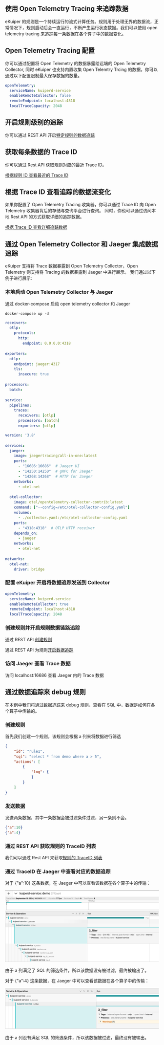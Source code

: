 ## 使用 Open Telemetry Tracing 来追踪数据

eKuiper 的规则是一个持续运行的流式计算任务。规则用于处理无界的数据流，正常情况下，规则启动后会一直运行，不断产生运行状态数据。我们可以使用 open telemetry tracing 来追踪每一条数据在各个算子中的数据变化。

## Open Telemetry Tracing 配置

你可以通过配置将 Open Telemetry 的数据暴露给远端的 Open Telemetry Collector, 同时 eKuiper 也支持内置收集 Open Telemtry Trcing 的数据，你可以通过以下配置限制最大保存数据的数量。

```yaml
openTelemetry:
  serviceName: kuiperd-service
  enableRemoteCollector: false
  remoteEndpoint: localhost:4318
  localTraceCapacity: 2048
```

## 开启规则级别的追踪

你可以通过 REST API 开启[特定规则的数据追踪](../../api/restapi/trace.md#开启特定规则的数据追踪)

## 获取每条数据的 Trace ID

你可以通过 Rest API 获取规则对应的最近 Trace ID。

[根据规则 ID 查看最近的 Trace ID](../../api/restapi/trace.md#根据规则-id-查看最近的-trace-id)

## 根据 Trace ID 查看追踪的数据流变化

如果你配置了 Open Telemetry Tracing 收集器，你可以通过 Trace ID 向 Open Telemetry 收集器背后的存储与查询平台进行查询。 同时，你也可以通过访问本地 Rest API 的方式获取详细的追踪数据。

[根据 Trace ID 查看详细追踪数据](../../api/restapi/trace.md#根据-trace-id-查看详细追踪数据)

## 通过 Open Telemetry Collector 和 Jaeger 集成数据追踪

eKuiper 支持将 Trace 数据暴露到 Open Telemetry Collector，Open Telemetry 则支持将 Tracing 的数据暴露到 Jaeger 中进行展示。 我们通过以下例子进行展示:

### 本地启动 Open Telemetry Collector 与 Jaeger

通过 docker-compose 启动 open telemetry collector 和  Jaeger

```shell
docker-compose up -d
```

```yaml
receivers:
  otlp:
    protocols:
      http:
        endpoint: 0.0.0.0:4318

exporters:
  otlp:
    endpoint: jaeger:4317
    tls:
      insecure: true

processors:
  batch:

service:
  pipelines:
    traces:
      receivers: [otlp]
      processors: [batch]
      exporters: [otlp]
```

```yaml
version: '3.8'

services:
  jaeger:
    image: jaegertracing/all-in-one:latest
    ports:
      - "16686:16686"  # Jaeger UI
      - "14250:14250"  # gRPC for Jaeger
      - "14268:14268"  # HTTP for Jaeger
    networks:
      - otel-net

  otel-collector:
    image: otel/opentelemetry-collector-contrib:latest
    command: ["--config=/etc/otel-collector-config.yaml"]
    volumes:
      - ./collector.yaml:/etc/otel-collector-config.yaml
    ports:
      - "4318:4318"  # OTLP HTTP receiver
    depends_on:
      - jaeger
    networks:
      - otel-net

networks:
  otel-net:
    driver: bridge
```

### 配置 eKuiper 开启将数据追踪发送到 Collector

```yaml
openTelemetry:
  serviceName: kuiperd-service
  enableRemoteCollector: true
  remoteEndpoint: localhost:4318
  localTraceCapacity: 2048
```

### 创建规则并开启规则数据链路追踪

通过 REST API [创建规则](../../api//restapi/rules.md#创建规则)

通过 REST API 为规则[开启数据追踪](../../api//restapi/trace.md#开启特定规则的数据追踪)

### 访问 Jaeger 查看 Trace 数据

访问 localhost:16686 查看 Jaeger 内的 Trace 数据

## 通过数据追踪来 debug 规则

在本例中我们将通过数据追踪来 debug 规则，查看在 SQL 中，数据是如何在各个算子中传输的。

### 创建规则

首先我们创建一个规则，该规则会根据 a 列来将数据进行筛选

```json
{
    "id": "rule1",
    "sql": "select * from demo where a > 5",
    "actions": [
        {
            "log": {
            }
        }
    ]
}
```

### 发送数据

发送两条数据，其中一条数据会被过滤条件过滤，另一条则不会。

```json
{"a":10}
{"a":4}
```

### 通过 REST API 获取规则的 TraceID 列表

我们可以通过 Rest API 来获取[规则的 TraceID 列表](../../api/restapi/trace.md#根据规则-id-查看最近的-trace-id)

### 通过 TraceID 在 Jaeger 中查看对应的数据追踪

对于 {"a":10} 这条数据，在 Jaeger 中可以查看该数据在各个算子中的传输：

![traced_png](../../resources/traced.png)

由于 a 列满足了 SQL 的筛选条件，所以该数据没有被过滤，最终被输出了。

对于 {"a":4} 这条数据，在 Jaeger 中可以查看该数据在各个算子中的传输：

![un_traced_png](../../resources/un_traced.png)

由于 a 列没有满足 SQL 的筛选条件，所以该数据被过滤，最终没有被输出。
